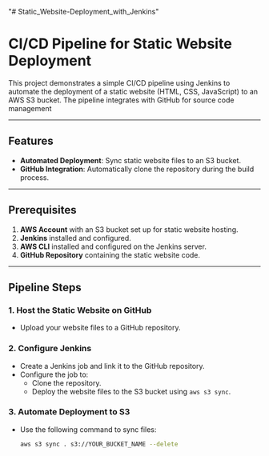 "# Static_Website-Deployment_with_Jenkins" 

# CI/CD Pipeline for Static Website Deployment

This project demonstrates a simple CI/CD pipeline using Jenkins to automate the deployment of a static website (HTML, CSS, JavaScript) to an AWS S3 bucket. The pipeline integrates with GitHub for source code management

---

## Features
- **Automated Deployment**: Sync static website files to an S3 bucket.
- **GitHub Integration**: Automatically clone the repository during the build process.
  
---

## Prerequisites
1. **AWS Account** with an S3 bucket set up for static website hosting.
2. **Jenkins** installed and configured.
3. **AWS CLI** installed and configured on the Jenkins server.
4. **GitHub Repository** containing the static website code.

---

## Pipeline Steps
### 1. Host the Static Website on GitHub
- Upload your website files to a GitHub repository.

### 2. Configure Jenkins
- Create a Jenkins job and link it to the GitHub repository.
- Configure the job to:
  - Clone the repository.
  - Deploy the website files to the S3 bucket using `aws s3 sync`.

### 3. Automate Deployment to S3
- Use the following command to sync files:
  ```bash
  aws s3 sync . s3://YOUR_BUCKET_NAME --delete


